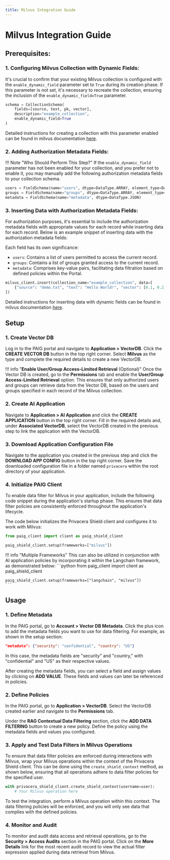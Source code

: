 ```yaml
---
title: Milvus Integration Guide
---
```


# Milvus Integration Guide

## Prerequisites:

### 1. Configuring Milvus Collection with Dynamic Fields:
It's crucial to confirm that your existing Milvus collection is configured with the `enable_dynamic_field` parameter set to `True` during its creation phase. 
If this parameter is not set, it's necessary to recreate the collection, ensuring the inclusion of the `enable_dynamic_field=True` parameter. 

```python hl_lines="4"
schema = CollectionSchema(
    fields=[source, text, pk, vector],
    description="example_collection",
    enable_dynamic_field=True
)
```

Detailed instructions for creating a collection with this parameter enabled can be found in milvus documentation [here](https://milvus.io/docs/enable-dynamic-field.md#Enable-dynamic-field).

### 2. Adding Authorization Metadata Fields:
!!! Note "Who Should Perform This Step?"
    If the `enable_dynamic_field` parameter has not been enabled for your collection, and you prefer not to enable it, 
    you may manually add the following authorization metadata fields to your collection schema.
```python
users = FieldSchema(name="users", dtype=DataType.ARRAY, element_type=DataType.VARCHAR, max_length=65535, max_capacity=1024)
groups = FieldSchema(name="groups", dtype=DataType.ARRAY, element_type=DataType.VARCHAR, max_length=65535, max_capacity=1024)
metadata = FieldSchema(name="metadata", dtype=DataType.JSON)
```

### 3. Inserting Data with Authorization Metadata Fields:
For authorization purposes, it's essential to include the authorization metadata fields with appropriate values for each record while inserting data for each record.
Below is an example snippet of inserting data with the authorization metadata fields:

Each field has its own significance:

- `users`: Contains a list of users permitted to access the current record.
- `groups`: Contains a list of groups granted access to the current record.
- `metadata`: Comprises key-value pairs, facilitating data filtration based on defined policies within the Portal.

```python
milvus_client.insert(collection_name="example_collection", data=[
    {"source": "demo.txt", "text": "Hello World!", "vector": [0.1, 0.2, 0.3], "users": ["sally", "ryan", "john", "bob"], "groups": ["sales", "hr", "finance"], "metadata": {"security": "confidential", "country": "US"}}
])
```
Detailed instructions for inserting data with dynamic fields can be found in milvus documentation [here](https://milvus.io/docs/enable-dynamic-field.md#Insert-dynamic-data).

## Setup

### 1. Create Vector DB

Log in to the PAIG portal and navigate to **Application > VectorDB**. Click the **CREATE VECTOR DB** button in the top right corner. Select **Milvus** as the type and complete the required details to create a new VectorDB.

!!! info "**Enable User/Group Access-Limited Retrieval** (Optional)" 
    Once the Vector DB is created, go to the **Permissions** tab and enable the **User/Group Access-Limited Retrieval** option. 
    This ensures that only authorized users and groups can retrieve data from the Vector DB, based on the users and groups specified in each record of the Milvus collection.

### 2. Create AI Application

Navigate to **Application > AI Application** and click the **CREATE APPLICATION** button in the top right corner. Fill in the required details and, under **Associated VectorDB**, 
select the VectorDB created in the previous step to link the application with the VectorDB.

### 3. Download Application Configuration File

Navigate to the application you created in the previous step and click the **DOWNLOAD APP CONFIG** button in the top right corner. 
Save the downloaded configuration file in a folder named `privacera` within the root directory of your application.

### 4. Initialize PAIG Client

To enable data filter for Milvus in your application, include the following code snippet during the application's startup phase. 
This ensures that data filter policies are consistently enforced throughout the application's lifecycle.

The code below initializes the Privacera Shield client and configures it to work with Milvus:
```python
from paig_client import client as paig_shield_client

paig_shield_client.setup(frameworks=["milvus"])
```

!!! info "Multiple Frameworks"
    This can also be utilized in conjunction with AI application policies by incorporating it within the Langchain framework, as demonstrated below:
    ```python
    from paig_client import client as paig_shield_client

    paig_shield_client.setup(frameworks=["langchain", "milvus"])
    ```

## Usage

### 1. Define Metadata

In the PAIG portal, go to **Account > Vector DB Metadata**. Click the plus icon to add the metadata fields you want to use for data filtering. 
For example, as shown in the setup section:

```json
"metadata": {"security": "confidential", "country": "US"}
```

In this case, the metadata fields are "security" and "country," with "confidential" and "US" as their respective values.

After creating the metadata fields, you can select a field and assign values by clicking on **ADD VALUE**. These fields and values can later be referenced in policies.

### 2. Define Policies

In the PAIG portal, go to **Application > VectorDB**. Select the VectorDB created earlier and navigate to the **Permissions** tab.

Under the **RAG Contextual Data Filtering** section, click the **ADD DATA FILTERING** button to create a new policy. 
Define the policy using the metadata fields and values you configured.

### 3. Apply and Test Data Filters in Milvus Operations

To ensure that data filter policies are enforced during interactions with Milvus, wrap your Milvus operations within the context of the Privacera Shield client. This can be done using the `create_shield_context` method, as shown below, ensuring that all operations adhere to data filter policies for the specified user.

```python
with privacera_shield_client.create_shield_context(username=user):
    # Your Milvus operation here
```

To test the integration, perform a Milvus operation within this context. The data filtering policies will be enforced, and you will only see data that complies with the defined policies.

### 4. Monitor and Audit

To monitor and audit data access and retrieval operations, go to the **Security > Access Audits** section in the PAIG portal. 
Click on the **More Details** link for the most recent audit record to view the actual filter expression applied during data retrieval from Milvus.